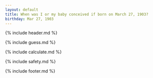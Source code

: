 ```yaml
---
layout: default
title: When was I or my baby conceived if born on March 27, 1903?
birthday: Mar 27, 1903
---
```


{% include header.md %}

{% include guess.md %}

{% include calculate.md %}

{% include safety.md %}

{% include footer.md %}



